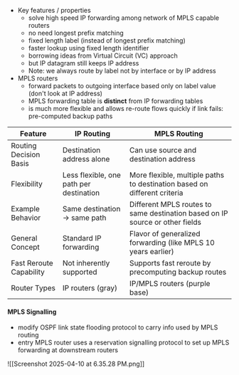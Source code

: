 - Key features / properties
	- solve high speed IP forwarding among network of MPLS capable routers
	- no need longest prefix matching
	- fixed length label (instead of longest prefix matching)
	- faster lookup using fixed length identifier
	- borrowing ideas from Virtual Circuit (VC) approach
	- but IP datagram still keeps IP address
	- Note: we always route by label not by interface or by IP address
- MPLS routers
	- forward packets to outgoing interface based only on label value (don't look at IP address)
	- MPLS forwarding table is **distinct** from IP forwarding tables
	- is much more flexible and allows re-route flows quickly if link fails: pre-computed backup paths

| Feature                      | IP Routing                                                                 | MPLS Routing                                                                 |
|-----------------------------|-----------------------------------------------------------------------------|------------------------------------------------------------------------------|
| Routing Decision Basis      | Destination address alone                                                  | Can use source and destination address                                      |
| Flexibility                 | Less flexible, one path per destination                                    | More flexible, multiple paths to destination based on different criteria    |
| Example Behavior            | Same destination → same path                                               | Different MPLS routes to same destination based on IP source or other fields|
| General Concept             | Standard IP forwarding                                                     | Flavor of generalized forwarding (like MPLS 10 years earlier)               |
| Fast Reroute Capability     | Not inherently supported                                                   | Supports fast reroute by precomputing backup routes                         |
| Router Types                | IP routers (gray)                                                          | IP/MPLS routers (purple base)                                               |


#### MPLS Signalling
- modify OSPF link state flooding protocol to carry info used by MPLS routing
- entry MPLS router uses a reservation signalling protocol to set up MPLS forwarding at downstream routers

![[Screenshot 2025-04-10 at 6.35.28 PM.png]]